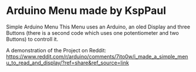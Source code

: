 # Arduino Menu made by KspPaul
Simple Arduino Menu 
This Menu uses an Arduino, an oled Display and three Buttons (there is a second code which uses one potentiometer and two Buttons) to controll it.




A demonstration of the Project on Reddit:  https://www.reddit.com/r/arduino/comments/7ito0w/i_made_a_simple_menu_to_read_and_display/?ref=share&ref_source=link
